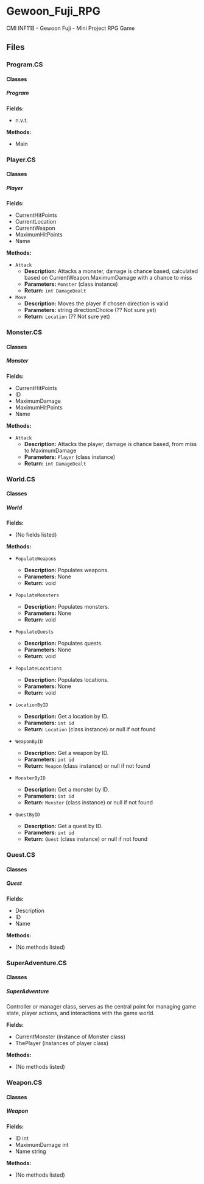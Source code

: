 # Gewoon_Fuji_RPG
CMI INF11B - Gewoon Fuji - Mini Project RPG Game

## Files


### Program.CS

#### Classes

##### Program

**Fields:**
- n.v.t.

**Methods:**
- Main



### Player.CS

#### Classes

##### Player

**Fields:**
- CurrentHitPoints
- CurrentLocation
- CurrentWeapon
- MaximumHitPoints
- Name

**Methods:**
- `Attack`
    - **Description:** Attacks a monster, damage is chance based, calculated based on CurrentWeapon.MaximumDamage with a chance to miss
    - **Parameters:** `Monster` (class instance)
    - **Return:** `int DamageDealt`
- `Move`
    - **Description:** Moves the player if chosen direction is valid
    - **Parameters:** string directionChoice (?? Not sure yet)
    - **Return:** `Location` (?? Not sure yet)


### Monster.CS

#### Classes

##### Monster

**Fields:**
- CurrentHitPoints
- ID
- MaximumDamage
- MaximumHitPoints
- Name

**Methods:**
- `Attack`
    - **Description:** Attacks the player, damage is chance based, from miss to MaximumDamage
    - **Parameters:** `Player` (class instance)
    - **Return:** `int DamageDealt`



### World.CS

#### Classes

##### World

**Fields:**
- (No fields listed)

**Methods:**
- `PopulateWeapons`
    - **Description:** Populates weapons.
    - **Parameters:** None
    - **Return:** void

- `PopulateMonsters`
    - **Description:** Populates monsters.
    - **Parameters:** None
    - **Return:** void

- `PopulateQuests`
    - **Description:** Populates quests.
    - **Parameters:** None
    - **Return:** void

- `PopulateLocations`
    - **Description:** Populates locations.
    - **Parameters:** None
    - **Return:** void

- `LocationByID`
    - **Description:** Get a location by ID.
    - **Parameters:** `int id`
    - **Return:** `Location` (class instance) or null if not found

- `WeaponByID`
    - **Description:** Get a weapon by ID.
    - **Parameters:** `int id`
    - **Return:** `Weapon` (class instance) or null if not found

- `MonsterByID`
    - **Description:** Get a monster by ID.
    - **Parameters:** `int id`
    - **Return:** `Monster` (class instance) or null if not found

- `QuestByID`
    - **Description:** Get a quest by ID.
    - **Parameters:** `int id`
    - **Return:** `Quest` (class instance) or null if not found



### Quest.CS

#### Classes

##### Quest

**Fields:**
- Description
- ID
- Name

**Methods:**
- (No methods listed)



### SuperAdventure.CS

#### Classes

##### SuperAdventure

Controller or manager class, serves as the central point for managing game state, player actions, and interactions with the game world.

**Fields:**
- CurrentMonster (instance of Monster class)
- ThePlayer (instances of player class)

**Methods:**
- (No methods listed)



### Weapon.CS

#### Classes

##### Weapon

**Fields:**
- ID int
- MaximumDamage int
- Name string

**Methods:**
- (No methods listed)
